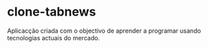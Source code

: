# clone-tabnews

Aplicacção criada com o objectivo de aprender a programar usando tecnologias actuais do mercado.
